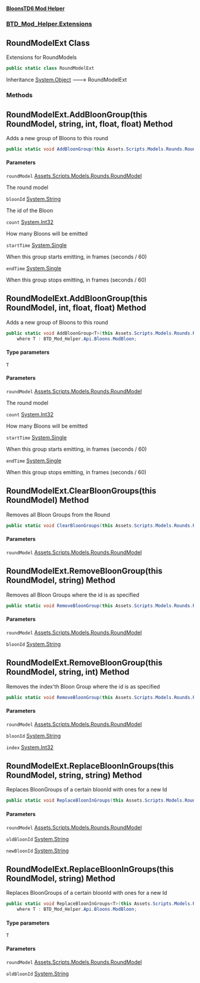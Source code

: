 #### [BloonsTD6 Mod Helper](index.md 'index')
### [BTD_Mod_Helper.Extensions](index.md#BTD_Mod_Helper.Extensions 'BTD_Mod_Helper.Extensions')

## RoundModelExt Class

Extensions for RoundModels

```csharp
public static class RoundModelExt
```

Inheritance [System.Object](https://docs.microsoft.com/en-us/dotnet/api/System.Object 'System.Object') &#129106; RoundModelExt
### Methods

<a name='BTD_Mod_Helper.Extensions.RoundModelExt.AddBloonGroup(thisAssets.Scripts.Models.Rounds.RoundModel,string,int,float,float)'></a>

## RoundModelExt.AddBloonGroup(this RoundModel, string, int, float, float) Method

Adds a new group of Bloons to this round

```csharp
public static void AddBloonGroup(this Assets.Scripts.Models.Rounds.RoundModel roundModel, string bloonId, int count=1, float startTime=0f, float endTime=60f);
```
#### Parameters

<a name='BTD_Mod_Helper.Extensions.RoundModelExt.AddBloonGroup(thisAssets.Scripts.Models.Rounds.RoundModel,string,int,float,float).roundModel'></a>

`roundModel` [Assets.Scripts.Models.Rounds.RoundModel](https://docs.microsoft.com/en-us/dotnet/api/Assets.Scripts.Models.Rounds.RoundModel 'Assets.Scripts.Models.Rounds.RoundModel')

The round model

<a name='BTD_Mod_Helper.Extensions.RoundModelExt.AddBloonGroup(thisAssets.Scripts.Models.Rounds.RoundModel,string,int,float,float).bloonId'></a>

`bloonId` [System.String](https://docs.microsoft.com/en-us/dotnet/api/System.String 'System.String')

The id of the Bloon

<a name='BTD_Mod_Helper.Extensions.RoundModelExt.AddBloonGroup(thisAssets.Scripts.Models.Rounds.RoundModel,string,int,float,float).count'></a>

`count` [System.Int32](https://docs.microsoft.com/en-us/dotnet/api/System.Int32 'System.Int32')

How many Bloons will be emitted

<a name='BTD_Mod_Helper.Extensions.RoundModelExt.AddBloonGroup(thisAssets.Scripts.Models.Rounds.RoundModel,string,int,float,float).startTime'></a>

`startTime` [System.Single](https://docs.microsoft.com/en-us/dotnet/api/System.Single 'System.Single')

When this group starts emitting, in frames (seconds / 60)

<a name='BTD_Mod_Helper.Extensions.RoundModelExt.AddBloonGroup(thisAssets.Scripts.Models.Rounds.RoundModel,string,int,float,float).endTime'></a>

`endTime` [System.Single](https://docs.microsoft.com/en-us/dotnet/api/System.Single 'System.Single')

When this group stops emitting, in frames (seconds / 60)

<a name='BTD_Mod_Helper.Extensions.RoundModelExt.AddBloonGroup_T_(thisAssets.Scripts.Models.Rounds.RoundModel,int,float,float)'></a>

## RoundModelExt.AddBloonGroup<T>(this RoundModel, int, float, float) Method

Adds a new group of Bloons to this round

```csharp
public static void AddBloonGroup<T>(this Assets.Scripts.Models.Rounds.RoundModel roundModel, int count=1, float startTime=0f, float endTime=60f)
    where T : BTD_Mod_Helper.Api.Bloons.ModBloon;
```
#### Type parameters

<a name='BTD_Mod_Helper.Extensions.RoundModelExt.AddBloonGroup_T_(thisAssets.Scripts.Models.Rounds.RoundModel,int,float,float).T'></a>

`T`
#### Parameters

<a name='BTD_Mod_Helper.Extensions.RoundModelExt.AddBloonGroup_T_(thisAssets.Scripts.Models.Rounds.RoundModel,int,float,float).roundModel'></a>

`roundModel` [Assets.Scripts.Models.Rounds.RoundModel](https://docs.microsoft.com/en-us/dotnet/api/Assets.Scripts.Models.Rounds.RoundModel 'Assets.Scripts.Models.Rounds.RoundModel')

The round model

<a name='BTD_Mod_Helper.Extensions.RoundModelExt.AddBloonGroup_T_(thisAssets.Scripts.Models.Rounds.RoundModel,int,float,float).count'></a>

`count` [System.Int32](https://docs.microsoft.com/en-us/dotnet/api/System.Int32 'System.Int32')

How many Bloons will be emitted

<a name='BTD_Mod_Helper.Extensions.RoundModelExt.AddBloonGroup_T_(thisAssets.Scripts.Models.Rounds.RoundModel,int,float,float).startTime'></a>

`startTime` [System.Single](https://docs.microsoft.com/en-us/dotnet/api/System.Single 'System.Single')

When this group starts emitting, in frames (seconds / 60)

<a name='BTD_Mod_Helper.Extensions.RoundModelExt.AddBloonGroup_T_(thisAssets.Scripts.Models.Rounds.RoundModel,int,float,float).endTime'></a>

`endTime` [System.Single](https://docs.microsoft.com/en-us/dotnet/api/System.Single 'System.Single')

When this group stops emitting, in frames (seconds / 60)

<a name='BTD_Mod_Helper.Extensions.RoundModelExt.ClearBloonGroups(thisAssets.Scripts.Models.Rounds.RoundModel)'></a>

## RoundModelExt.ClearBloonGroups(this RoundModel) Method

Removes all Bloon Groups from the Round

```csharp
public static void ClearBloonGroups(this Assets.Scripts.Models.Rounds.RoundModel roundModel);
```
#### Parameters

<a name='BTD_Mod_Helper.Extensions.RoundModelExt.ClearBloonGroups(thisAssets.Scripts.Models.Rounds.RoundModel).roundModel'></a>

`roundModel` [Assets.Scripts.Models.Rounds.RoundModel](https://docs.microsoft.com/en-us/dotnet/api/Assets.Scripts.Models.Rounds.RoundModel 'Assets.Scripts.Models.Rounds.RoundModel')

<a name='BTD_Mod_Helper.Extensions.RoundModelExt.RemoveBloonGroup(thisAssets.Scripts.Models.Rounds.RoundModel,string)'></a>

## RoundModelExt.RemoveBloonGroup(this RoundModel, string) Method

Removes all Bloon Groups where the id is as specified

```csharp
public static void RemoveBloonGroup(this Assets.Scripts.Models.Rounds.RoundModel roundModel, string bloonId);
```
#### Parameters

<a name='BTD_Mod_Helper.Extensions.RoundModelExt.RemoveBloonGroup(thisAssets.Scripts.Models.Rounds.RoundModel,string).roundModel'></a>

`roundModel` [Assets.Scripts.Models.Rounds.RoundModel](https://docs.microsoft.com/en-us/dotnet/api/Assets.Scripts.Models.Rounds.RoundModel 'Assets.Scripts.Models.Rounds.RoundModel')

<a name='BTD_Mod_Helper.Extensions.RoundModelExt.RemoveBloonGroup(thisAssets.Scripts.Models.Rounds.RoundModel,string).bloonId'></a>

`bloonId` [System.String](https://docs.microsoft.com/en-us/dotnet/api/System.String 'System.String')

<a name='BTD_Mod_Helper.Extensions.RoundModelExt.RemoveBloonGroup(thisAssets.Scripts.Models.Rounds.RoundModel,string,int)'></a>

## RoundModelExt.RemoveBloonGroup(this RoundModel, string, int) Method

Removes the index'th Bloon Group where the id is as specified

```csharp
public static void RemoveBloonGroup(this Assets.Scripts.Models.Rounds.RoundModel roundModel, string bloonId, int index);
```
#### Parameters

<a name='BTD_Mod_Helper.Extensions.RoundModelExt.RemoveBloonGroup(thisAssets.Scripts.Models.Rounds.RoundModel,string,int).roundModel'></a>

`roundModel` [Assets.Scripts.Models.Rounds.RoundModel](https://docs.microsoft.com/en-us/dotnet/api/Assets.Scripts.Models.Rounds.RoundModel 'Assets.Scripts.Models.Rounds.RoundModel')

<a name='BTD_Mod_Helper.Extensions.RoundModelExt.RemoveBloonGroup(thisAssets.Scripts.Models.Rounds.RoundModel,string,int).bloonId'></a>

`bloonId` [System.String](https://docs.microsoft.com/en-us/dotnet/api/System.String 'System.String')

<a name='BTD_Mod_Helper.Extensions.RoundModelExt.RemoveBloonGroup(thisAssets.Scripts.Models.Rounds.RoundModel,string,int).index'></a>

`index` [System.Int32](https://docs.microsoft.com/en-us/dotnet/api/System.Int32 'System.Int32')

<a name='BTD_Mod_Helper.Extensions.RoundModelExt.ReplaceBloonInGroups(thisAssets.Scripts.Models.Rounds.RoundModel,string,string)'></a>

## RoundModelExt.ReplaceBloonInGroups(this RoundModel, string, string) Method

Replaces BloonGroups of a certain bloonId with ones for a new Id

```csharp
public static void ReplaceBloonInGroups(this Assets.Scripts.Models.Rounds.RoundModel roundModel, string oldBloonId, string newBloonId);
```
#### Parameters

<a name='BTD_Mod_Helper.Extensions.RoundModelExt.ReplaceBloonInGroups(thisAssets.Scripts.Models.Rounds.RoundModel,string,string).roundModel'></a>

`roundModel` [Assets.Scripts.Models.Rounds.RoundModel](https://docs.microsoft.com/en-us/dotnet/api/Assets.Scripts.Models.Rounds.RoundModel 'Assets.Scripts.Models.Rounds.RoundModel')

<a name='BTD_Mod_Helper.Extensions.RoundModelExt.ReplaceBloonInGroups(thisAssets.Scripts.Models.Rounds.RoundModel,string,string).oldBloonId'></a>

`oldBloonId` [System.String](https://docs.microsoft.com/en-us/dotnet/api/System.String 'System.String')

<a name='BTD_Mod_Helper.Extensions.RoundModelExt.ReplaceBloonInGroups(thisAssets.Scripts.Models.Rounds.RoundModel,string,string).newBloonId'></a>

`newBloonId` [System.String](https://docs.microsoft.com/en-us/dotnet/api/System.String 'System.String')

<a name='BTD_Mod_Helper.Extensions.RoundModelExt.ReplaceBloonInGroups_T_(thisAssets.Scripts.Models.Rounds.RoundModel,string)'></a>

## RoundModelExt.ReplaceBloonInGroups<T>(this RoundModel, string) Method

Replaces BloonGroups of a certain bloonId with ones for a new Id

```csharp
public static void ReplaceBloonInGroups<T>(this Assets.Scripts.Models.Rounds.RoundModel roundModel, string oldBloonId)
    where T : BTD_Mod_Helper.Api.Bloons.ModBloon;
```
#### Type parameters

<a name='BTD_Mod_Helper.Extensions.RoundModelExt.ReplaceBloonInGroups_T_(thisAssets.Scripts.Models.Rounds.RoundModel,string).T'></a>

`T`
#### Parameters

<a name='BTD_Mod_Helper.Extensions.RoundModelExt.ReplaceBloonInGroups_T_(thisAssets.Scripts.Models.Rounds.RoundModel,string).roundModel'></a>

`roundModel` [Assets.Scripts.Models.Rounds.RoundModel](https://docs.microsoft.com/en-us/dotnet/api/Assets.Scripts.Models.Rounds.RoundModel 'Assets.Scripts.Models.Rounds.RoundModel')

<a name='BTD_Mod_Helper.Extensions.RoundModelExt.ReplaceBloonInGroups_T_(thisAssets.Scripts.Models.Rounds.RoundModel,string).oldBloonId'></a>

`oldBloonId` [System.String](https://docs.microsoft.com/en-us/dotnet/api/System.String 'System.String')